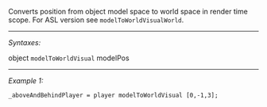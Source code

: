Converts position from object model space to world space in render time scope. For ASL version see `modelToWorldVisualWorld`.


---
*Syntaxes:*

object `modelToWorldVisual`  modelPos

---
*Example 1:*

```sqf
_aboveAndBehindPlayer = player modelToWorldVisual [0,-1,3];
```